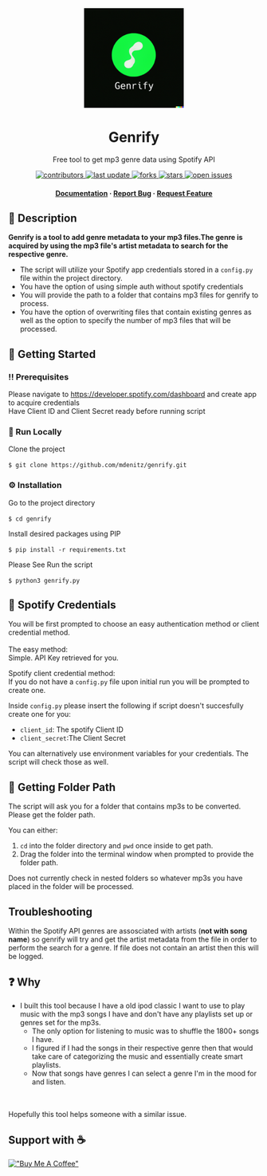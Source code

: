 <div align="center">

  <img src="assets/logo.png" alt="logo" width="200" height="auto" />
  <h1>Genrify</h1>
  
  <p>
    Free tool to get mp3 genre data using Spotify API 
  </p>
  
  
<!-- Badges -->
<p>
  <a href="https://github.com/mdenitz/genrify/graphs/contributors">
    <img src="https://img.shields.io/github/contributors/mdenitz/genrify" alt="contributors" />
  </a>
  
  <a href="">
    <img src="https://img.shields.io/github/last-commit/mdenitz/genrify" alt="last update" />
  </a>
  
  <a href="https://github.com/mdenitz/genrify/network/members">
    <img src="https://img.shields.io/github/forks/mdenitz/genrify" alt="forks" />
  </a>
  
  <a href="https://github.com/mdenitz/genrify/stargazers">
    <img src="https://img.shields.io/github/stars/mdenitz/genrify" alt="stars" />
  </a>
  
  <a href="https://github.com/mdenitz/genrify/issues/">
    <img src="https://img.shields.io/github/issues/mdenitz/genrify" alt="open issues" />
  </a>
  
</p>
   
<h4>
    <a href="https://github.com/mdenitz/genrify#readme">Documentation</a>
  <span> · </span>
    <a href="https://github.com/mdenitz/genrify/issues">Report Bug</a>
  <span> · </span>
    <a href="https://github.com/mdenitz/genrify/issues/new">Request Feature</a>
  </h4>
</div>

<!--Description -->
## :open_book: Description
**Genrify is a tool to add genre metadata to your mp3 files.The genre is acquired by using the mp3 file's artist metadata to search for the respective genre.**   

* The script will utilize your Spotify app credentials stored in a `config.py` file within the project directory. 
* You have the option of using simple auth without spotify credentials
* You will provide the path to a folder that contains mp3 files for genrify to process.  
* You have the option of overwriting files that contain existing genres as well as the option to specify the number of mp3 files that will be processed.
<!-- Getting Started -->
## 	:toolbox: Getting Started

<!-- Prerequisites -->
### :bangbang: Prerequisites

Please navigate to https://developer.spotify.com/dashboard and create app to acquire credentials  
Have Client ID and Client Secret ready before running script
<!-- Run Locally -->
### :running: Run Locally

Clone the project

`$ git clone https://github.com/mdenitz/genrify.git`

<!-- Installation -->
### :gear: Installation

Go to the project directory

`$ cd genrify `

Install desired packages using PIP

`$ pip install -r requirements.txt`

Please See 
Run the script

`$ python3 genrify.py`


## :closed_lock_with_key: Spotify Credentials 

You will be first prompted to choose an easy authentication method or client credential method.<br/><br/>
The easy method:  
Simple. API Key retrieved for you.

Spotify client credential method: <br/>
If you do not have a `config.py` file upon initial run you will be prompted to create one.  


Inside `config.py` please insert the following if script doesn't succesfully create one for you: 

- `client_id`: The spotify Client ID
- `client_secret`:The Client Secret 

You can alternatively use environment variables for your credentials. The script will check those as well.


## :open_file_folder: Getting Folder Path

The script will ask you for a folder that contains mp3s to be converted. Please get the folder path.

You can either:

1. `cd` into the folder directory and `pwd` once inside to get path. 
2. Drag the folder into the terminal window when prompted to provide the folder path.

Does not currently check in nested folders so whatever mp3s you have placed in the folder will be processed.


## Troubleshooting

Within the Spotify API genres are assosciated with artists (**not with song name**) so genrify will try and get the artist metadata from the file in order to perform the search for a genre. If file does not contain an artist then this will be logged.

## :question: Why
* I built this tool because I have a old ipod classic I want to use to play music with the mp3 songs I have and don't have any playlists set up or genres set for the mp3s. 
    * The only option for listening to music was to shuffle the 1800+ songs I have.
    * I figured if I had the songs in their respective genre then that would take care of categorizing the music and essentially create smart playlists.  
    * Now that songs have genres I can select a genre I'm in the mood for and listen.

<br/><br/> Hopefully this tool helps someone with a similar issue.

## Support with :coffee: 
[!["Buy Me A Coffee"](https://www.buymeacoffee.com/assets/img/custom_images/orange_img.png)](https://www.buymeacoffee.com/mrdenitz)

